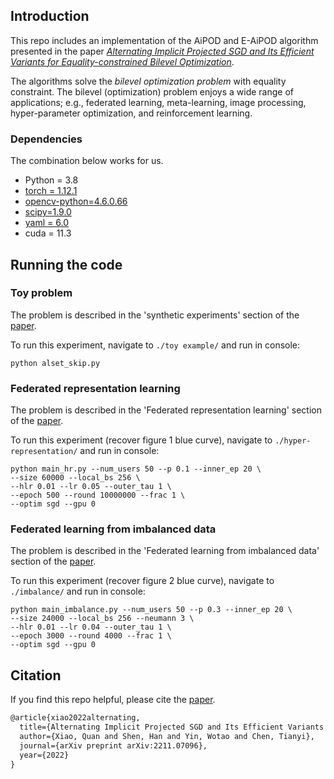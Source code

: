 ## Introduction

This repo includes an implementation of the AiPOD and E-AiPOD algorithm presented in the paper
 [_Alternating Implicit Projected SGD and Its Efficient Variants for Equality-constrained Bilevel Optimization_](https://arxiv.org/abs/2211.07096).
 
 The algorithms solve the _bilevel optimization problem_ with equality constraint.
 The bilevel (optimization) problem enjoys a wide range of applications; e.g., federated learning, meta-learning, image processing, hyper-parameter optimization, and reinforcement learning.


### Dependencies

The combination below works for us.
- Python = 3.8
- [torch = 1.12.1](https://pytorch.org/get-started/locally/)
- [opencv-python=4.6.0.66](https://pypi.org/project/opencv-python/)
- [scipy=1.9.0](https://pypi.org/project/scipy/)
- [yaml = 6.0](https://pypi.org/project/PyYAML/)
- cuda = 11.3

## Running the code

### Toy problem
The problem is described in the 'synthetic experiments' section of the [paper](https://arxiv.org/abs/2211.07096).

To run this experiment, navigate to `./toy example/` and run in console:

`python alset_skip.py`


### Federated representation learning
The problem is described in the 'Federated representation learning' section of the [paper](https://arxiv.org/abs/2211.07096).

To run this experiment (recover figure 1 blue curve), navigate to `./hyper-representation/` and run in console:
```
python main_hr.py --num_users 50 --p 0.1 --inner_ep 20 \
--size 60000 --local_bs 256 \
--hlr 0.01 --lr 0.05 --outer_tau 1 \
--epoch 500 --round 10000000 --frac 1 \
--optim sgd --gpu 0
```

### Federated learning from imbalanced data
The problem is described in the 'Federated learning from imbalanced data' section of the [paper](https://arxiv.org/abs/2211.07096).

To run this experiment (recover figure 2 blue curve), navigate to `./imbalance/` and run in console:
```
python main_imbalance.py --num_users 50 --p 0.3 --inner_ep 20 \
--size 24000 --local_bs 256 --neumann 3 \
--hlr 0.01 --lr 0.04 --outer_tau 1 \
--epoch 3000 --round 4000 --frac 1 \
--optim sgd --gpu 0
```



## Citation

If you find this repo helpful, please cite the [paper](https://arxiv.org/abs/2211.07096).

```latex
@article{xiao2022alternating,
  title={Alternating Implicit Projected SGD and Its Efficient Variants for Equality-constrained Bilevel Optimization},
  author={Xiao, Quan and Shen, Han and Yin, Wotao and Chen, Tianyi},
  journal={arXiv preprint arXiv:2211.07096},
  year={2022}
}
```
